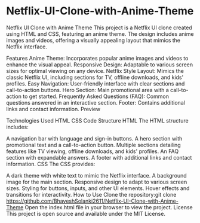 # Netflix-UI-Clone-with-Anime-Theme
Netflix UI Clone with Anime Theme
This project is a Netflix UI clone created using HTML and CSS, featuring an anime theme. The design includes anime images and videos, offering a visually appealing layout that mimics the Netflix interface.

Features
Anime Theme: Incorporates popular anime images and videos to enhance the visual appeal.
Responsive Design: Adaptable to various screen sizes for optimal viewing on any device.
Netflix Style Layout: Mimics the classic Netflix UI, including sections for TV, offline downloads, and kids' profiles.
Easy Navigation: User-friendly interface with clear sections and call-to-action buttons.
Hero Section: Main promotional area with a call-to-action to get started.
Frequently Asked Questions (FAQ): Common questions answered in an interactive section.
Footer: Contains additional links and contact information.
Preview

Technologies Used
HTML
CSS
Code Structure
HTML
The HTML structure includes:

A navigation bar with language and sign-in buttons.
A hero section with promotional text and a call-to-action button.
Multiple sections detailing features like TV viewing, offline downloads, and kids' profiles.
An FAQ section with expandable answers.
A footer with additional links and contact information.
CSS
The CSS provides:

A dark theme with white text to mimic the Netflix interface.
A background image for the main section.
Responsive design to adapt to various screen sizes.
Styling for buttons, inputs, and other UI elements.
Hover effects and transitions for interactivity.
How to Use
Clone the repository:git clone https://github.com/BhaveshSolanki2611/Netflix-UI-Clone-with-Anime-Theme
Open the index.html file in your browser to view the project.
License
This project is open source and available under the MIT License.

